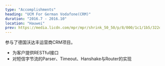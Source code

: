 ```yaml
---
type: "Accomplishments"
heading: "UCM For German Vodafone(CRM)"
duration: "2016.7 - 2016.10"
location: "Hauwei"
prev: https://media.licdn.com/mpr/mpr/shrink_50_50/p/8/000/1c1/1b5/322d9b7.jpg
---
```


参与了德国沃达丰运营商CRM项目。

* 为客户提供RESTful接口
* 对短信字节流的Parser、Timeout、Hanshake与Router的实现